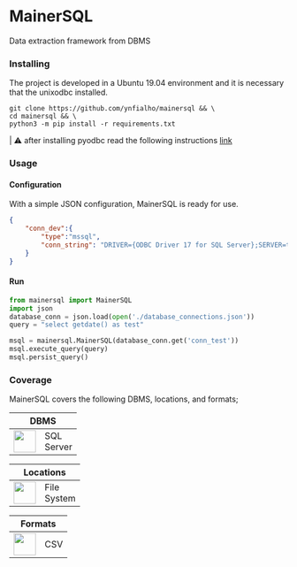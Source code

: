 # MainerSQL

Data extraction framework from DBMS

### Installing
The project is developed in a Ubuntu 19.04 environment and it is necessary that the unixodbc installed.

```shell
git clone https://github.com/ynfialho/mainersql && \
cd mainersql && \
python3 -m pip install -r requirements.txt
```
| :warning: after installing pyodbc read the following instructions [link](https://github.com/mkleehammer/pyodbc/wiki/Connecting-to-SQL-Server-from-Linux)
### Usage
#### Configuration
With a simple JSON configuration, MainerSQL is ready for use.

```json
{
    "conn_dev":{
        "type":"mssql",
        "conn_string": "DRIVER={ODBC Driver 17 for SQL Server};SERVER=test;DATABASE=dbtest;UID=user;PWD=password"
    }
}
```
#### Run
```python
from mainersql import MainerSQL
import json
database_conn = json.load(open('./database_connections.json'))
query = "select getdate() as test"

msql = mainersql.MainerSQL(database_conn.get('conn_test'))
msql.execute_query(query)
msql.persist_query()
```

### Coverage
MainerSQL covers the following DBMS, locations, and formats;

<table>
	<thead>
		<tr>
			<th colspan="2">DBMS</th>
		</tr>
	</thead>
	<tbody>
		<tr><td style="text-align: center; height=40px;"><img height="40" src="https://cdn.worldvectorlogo.com/logos/microsoft-sql-server.svg" />                                    </td><td style="width: 0px;">SQL Server</tr>
	</tbody>
</table>

<table>
	<thead>
		<tr>
			<th colspan="2">Locations</th>
		</tr>
	</thead>
	<tbody>
		<tr><td style="text-align: center; height=40px;"><img height="40" src="https://image.flaticon.com/icons/svg/567/567800.svg" />                                    </td><td style="width: 0px;">File System</tr>
	</tbody>
</table>

<table>
	<thead>
		<tr>
			<th colspan="2">Formats</th>
		</tr>
	</thead>
	<tbody>
		<tr><td style="text-align: center; height=40px;"><img height="40" src="https://image.flaticon.com/icons/png/512/1263/1263920.png" />                                    </td><td style="width: 0px;">CSV</tr>
	</tbody>
</table>